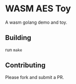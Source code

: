 # WASM AES Toy
A wasm golang demo and toy.

## Building
run `make`

## Contributing
Please fork and submit a PR.

